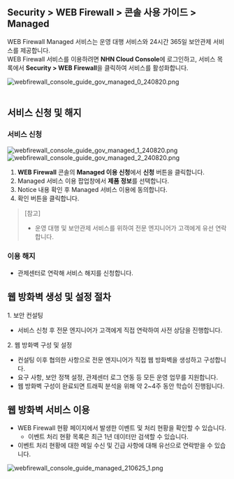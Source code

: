 ## Security > WEB Firewall > 콘솔 사용 가이드 > Managed

WEB Firewall Managed 서비스는 운영 대행 서비스와 24시간 365일 보안관제 서비스를 제공합니다. <br>
WEB Firewall 서비스를 이용하려면 **NHN Cloud Console**에 로그인하고, 서비스 목록에서 **Security > WEB Firewall**을 클릭하여 서비스를 활성화합니다.

![webfirewall_console_guide_gov_managed_0_240820.png](https://kr1-api-object-storage.nhncloudservice.com/v1/AUTH_2acdfabf4efe4efc8a04c00b348110c9/cdn_origin/prod_web_firewall/Common/gov/webfirewall_console_guide_gov_managed_0_240820.png)
<br><br>

## 서비스 신청 및 해지
### 서비스 신청

![webfirewall_console_guide_gov_managed_1_240820.png](https://kr1-api-object-storage.nhncloudservice.com/v1/AUTH_2acdfabf4efe4efc8a04c00b348110c9/cdn_origin/prod_web_firewall/Common/gov/webfirewall_console_guide_gov_managed_1_240820.png)
![webfirewall_console_guide_gov_managed_2_240820.png](https://kr1-api-object-storage.nhncloudservice.com/v1/AUTH_2acdfabf4efe4efc8a04c00b348110c9/cdn_origin/prod_web_firewall/Common/gov/webfirewall_console_guide_gov_managed_2_240820.png)

1. **WEB Firewall** 콘솔의 **Managed 이용 신청**에서 **신청** 버튼을 클릭합니다.
2. Managed 서비스 이용 팝업창에서 **제품 정보**를 선택합니다.
3. Notice 내용 확인 후 Managed 서비스 이용에 동의합니다.
4. 확인 버튼을 클릭합니다.

> [참고]
> * 운영 대행 및 보안관제 서비스를 위하여 전문 엔지니어가 고객에게 유선 연락합니다.

### 이용 해지

- 관제센터로 연락해 서비스 해지를 신청합니다.

## 웹 방화벽 생성 및 설정 절차

1\. 보안 컨설팅

* 서비스 신청 후 전문 엔지니어가 고객에게 직접 연락하여 사전 상담을 진행합니다.

2\. 웹 방화벽 구성 및 설정

* 컨설팅 이후 협의한 사항으로 전문 엔지니어가 직접 웹 방화벽을 생성하고 구성합니다.
* 요구 사항, 보안 정책 설정, 관제센터 로그 연동 등 모든 운영 업무를 지원합니다.
* 웹 방화벽 구성이 완료되면 트래픽 분석을 위해 약 2~4주 동안 학습이 진행됩니다.

## 웹 방화벽 서비스 이용

* WEB Firewall 현황 페이지에서 발생한 이벤트 및 처리 현황을 확인할 수 있습니다.
  * 이벤트 처리 현황 목록은 최근 1년 데이터만 검색할 수 있습니다.
* 이벤트 처리 현황에 대한 메일 수신 및 긴급 사항에 대해 유선으로 연락받을 수 있습니다.

![webfirewall_console_guide_managed_210625_1.png](https://static.toastoven.net/prod_web_firewall/webfirewall_console_guide_managed_220627_1.png)
